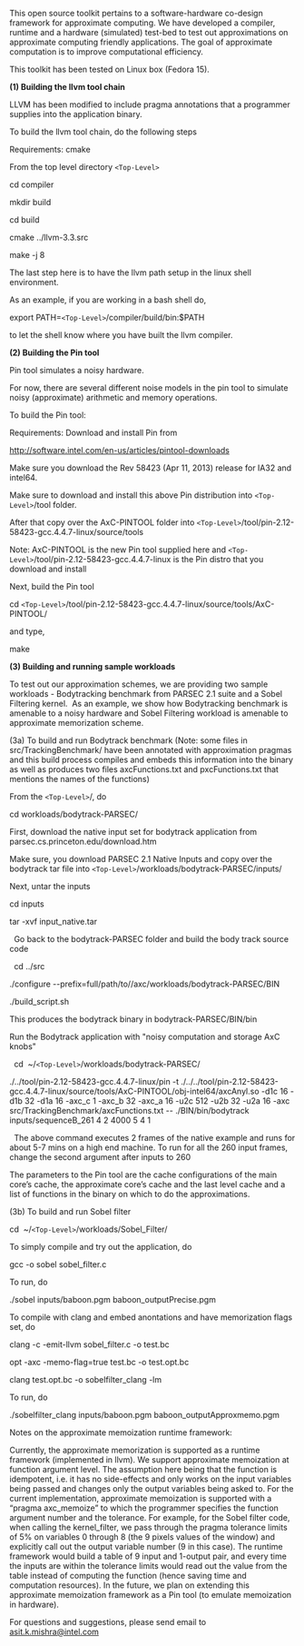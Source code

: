 This open source toolkit pertains to a software-hardware co-design framework for approximate computing. 
We have developed a compiler, runtime and a hardware (simulated) test-bed to test out approximations on approximate computing friendly applications.
The goal of approximate computation is to improve computational efficiency. 

This toolkit has been tested on Linux box (Fedora 15).

__(1) Building the llvm tool chain__

LLVM has been modified to include pragma annotations that a programmer supplies into the application binary.

To build the llvm tool chain, do the following steps

Requirements: cmake

From the top level directory `<Top-Level>`

cd compiler

mkdir build

cd build

cmake ../llvm-3.3.src

make -j 8

The last step here is to have the llvm path setup in the linux shell environment.

As an example, if you are working in a bash shell do, 

export PATH=`<Top-Level>`/compiler/build/bin:$PATH

to let the shell know where you have built the llvm compiler.

__(2) Building the Pin tool__

Pin tool simulates a noisy hardware. 

For now, there are several different noise models in the pin tool to simulate noisy (approximate) arithmetic and memory operations.

To build the Pin tool:

Requirements: Download and install Pin from 

http://software.intel.com/en-us/articles/pintool-downloads 

Make sure you download the Rev 58423 (Apr 11, 2013) release for IA32 and intel64.

Make sure to download and install this above Pin distribution into `<Top-Level>`/tool folder.

After that copy over the AxC-PINTOOL folder into `<Top-Level>`/tool/pin-2.12-58423-gcc.4.4.7-linux/source/tools

Note: AxC-PINTOOL is the new Pin tool supplied here and `<Top-Level>`/tool/pin-2.12-58423-gcc.4.4.7-linux is the Pin distro that you download and install

Next, build the Pin tool

cd `<Top-Level>`/tool/pin-2.12-58423-gcc.4.4.7-linux/source/tools/AxC-PINTOOL/

and type,

make
 

__(3) Building and running sample workloads__

To test out our approximation schemes, we are providing two sample workloads - Bodytracking benchmark from PARSEC 2.1 suite and a Sobel Filtering kernel. 
As an example, we show how Bodytracking benchmark is amenable to a noisy hardware and Sobel Filtering workload is amenable to approximate memorization scheme.


(3a) To build and run Bodytrack benchmark (Note: some files in src/TrackingBenchmark/ have been annotated with approximation pragmas and this build process 
compiles and embeds this information into the binary as well as produces two files axcFunctions.txt and pxcFunctions.txt that mentions the names of the functions)

From the `<Top-Level>`/, do

cd workloads/bodytrack-PARSEC/


First, download the native input set for bodytrack application from parsec.cs.princeton.edu/download.htm 

Make sure, you download PARSEC 2.1 Native Inputs and copy over the bodytrack tar file into `<Top-Level>`/workloads/bodytrack-PARSEC/inputs/

Next, untar the inputs


cd inputs


tar -xvf input_native.tar 

 
Go back to the bodytrack-PARSEC folder and build the body track source code

 
cd ../src


./configure --prefix=full/path/to/<folder-name>/axc/workloads/bodytrack-PARSEC/BIN


./build_script.sh


This produces the bodytrack binary in bodytrack-PARSEC/BIN/bin


Run the Bodytrack application with "noisy computation and storage AxC knobs"

 
cd  ~/`<Top-Level>`/workloads/bodytrack-PARSEC/


./../tool/pin-2.12-58423-gcc.4.4.7-linux/pin -t ./../../tool/pin-2.12-58423-gcc.4.4.7-linux/source/tools/AxC-PINTOOL/obj-intel64/axcAnyl.so -d1c 16 -d1b 32 -d1a 16 -axc_c 1 -axc_b 32 -axc_a 16 -u2c 512 -u2b 32 -u2a 16 -axc src/TrackingBenchmark/axcFunctions.txt -- ./BIN/bin/bodytrack inputs/sequenceB_261 4 2 4000 5 4 1

 
The above command executes 2 frames of the native example and runs for about 5-7 mins on a high end machine. 
To run for all the 260 input frames, change the second argument after inputs to 260
 

The parameters to the Pin tool are the cache configurations of the main core’s cache, the approximate core’s cache and the last level cache and a list of functions in the binary on which to do the approximations.


(3b) To build and run Sobel filter


cd  ~/`<Top-Level>`/workloads/Sobel_Filter/

To simply compile and try out the application, do 

gcc -o sobel sobel_filter.c

To run, do

./sobel inputs/baboon.pgm baboon_outputPrecise.pgm

To compile with clang and embed anontations and have memorization flags set, do

clang -c -emit-llvm sobel_filter.c -o test.bc

opt -axc -memo-flag=true test.bc -o test.opt.bc

clang test.opt.bc -o sobelfilter_clang -lm

To run, do

./sobelfilter_clang inputs/baboon.pgm baboon_outputApproxmemo.pgm


Notes on the approximate memoization runtime framework:


Currently, the approximate memorization is supported as a runtime framework (implemented in llvm). 
We support approximate memoization at function argument level. The assumption here being that the function is idempotent, i.e. it has no side-effects and only works on the input variables being passed and changes only the output variables being asked to.
For the current implementation, approximate memoization is supported with a “pragma axc_memoize” to which the programmer specifies the function argument number and the tolerance.
For example, for the Sobel filter code, when calling the kernel_filter, we pass through the pragma tolerance limits of 5% on variables 0 through 8 (the 9 pixels values of the window) and explicitly call out the output variable number (9 in this case).
The runtime framework would build a table of  9 input and 1-output pair, and every time the inputs are within the tolerance limits would read out the value from the table instead of computing the function (hence saving time and computation resources).
In the future, we plan on extending this approximate memoization framework as a Pin tool (to emulate memoization in hardware).

For questions and suggestions, please send email to asit.k.mishra@intel.com
